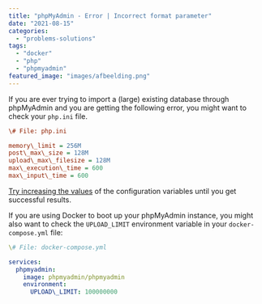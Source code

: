 ```yaml
---
title: "phpMyAdmin - Error | Incorrect format parameter"
date: "2021-08-15"
categories: 
  - "problems-solutions"
tags: 
  - "docker"
  - "php"
  - "phpmyadmin"
featured_image: "images/afbeelding.png"
---
```


If you are ever trying to import a (large) existing database through phpMyAdmin and you are getting the following error, you might want to check your `php.ini` file.

```ini
\# File: php.ini

memory\_limit = 256M
post\_max\_size = 128M
upload\_max\_filesize = 128M
max\_execution\_time = 600
max\_input\_time = 600
```

[Try increasing the values](https://stackoverflow.com/questions/3958615/import-file-size-limit-in-phpmyadmin) of the configuration variables until you get successful results.

If you are using Docker to boot up your phpMyAdmin instance, you might also want to check the `UPLOAD_LIMIT` environment variable in your `docker-compose.yml` file:

```yaml
\# File: docker-compose.yml

services:
  phpmyadmin:
    image: phpmyadmin/phpmyadmin
    environment:
      UPLOAD\_LIMIT: 100000000
```
